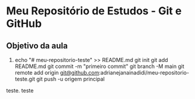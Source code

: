 # Meu Repositório de Estudos - Git e GitHub

## Objetivo da aula
1. echo "# meu-repositorio-teste" >> README.md 
git init 
git add README.md 
git commit -m "primeiro commit" 
git branch -M main 
git remote add origin git@github.com:adrianejanainadidi/meu-repositorio- teste.git
 git push -u origem principal

 teste. teste